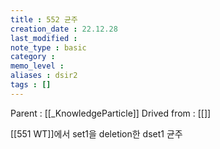 ```yaml
---
title : 552 균주
creation_date : 22.12.28
last_modified :
note_type : basic
category :
memo_level :
aliases : dsir2
tags : []
---
```


Parent : [[_KnowledgeParticle]]
Drived from : [[]]

[[551 WT]]에서 set1을 deletion한 dset1 균주